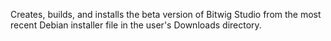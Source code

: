 Creates, builds, and installs the beta version of Bitwig Studio from the most recent Debian installer file in the user's Downloads directory.

